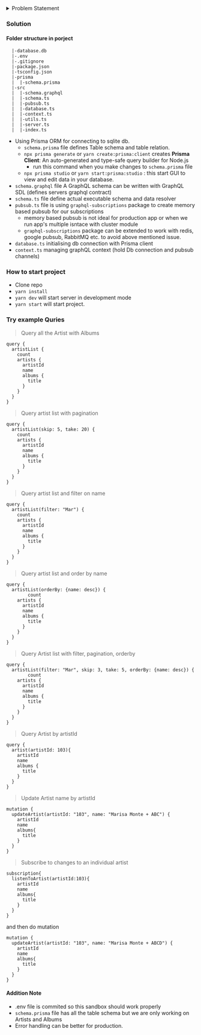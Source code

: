 <details>
<summary>Problem Statement</summary>
This sandbox is a skeleton for a simple GraphQL server application. Please fork this sandbox and build out the functionality described below. Here's a few things to keep in mind:

- The sandbox includes a sample SQLite database. See [here](https://www.sqlitetutorial.net/sqlite-sample-database) for more information about the sample database, including a diagram of the available tables. You should only need to work with the `artists` and `albums` tables.
- For convenience, the sandbox already has `sqlite` as a dependency and already exposes a [Database](https://github.com/kriasoft/node-sqlite/blob/master/docs/classes/_src_database_.database.md) instance through the resolver context for querying the database. However, you can use any database driver, ORM or query builder you're comfortable with to query the database.
- The existing schema is created using `graphql-js`, but you're welcome to use whatever library to create the schema that you'd like.
- Your schema will be a reflection of how you approach schema design. It should utilize whatever conventions and design patterns you feel are important for a production application.

Your forked sandbox should implement the following functionality:

- The ability to query all artists and the albums for each artist
- The ability to update an artist's name
- The ability to subscribe to changes to an individual artist
</details>

### Solution 

#### Folder structure in porject

```
  |-database.db
  |-.env
  |-.gitignore
  |-package.json
  |-tsconfig.json
  |-prisma
  |  |-schema.prisma
  |-src
  |  |-schema.graphql
  |  |-schema.ts
  |  |-pubsub.ts
  |  |-database.ts
  |  |-context.ts
  |  |-utils.ts
  |  |-server.ts
  |  |-index.ts
  ```

- Using Prisma ORM for connecting to sqlite db.
   - `schema.prisma` file defines Table schema and table relation.
   - `npx prisma generate` or `yarn create:prisma:client`  creates  **Prisma Client**: An auto-generated and type-safe query builder for Node.js
        - run this command when you make changes to `schema.prisma` file
   - `npx prisma studio` or `yarn start:prisma:studio` : this start GUI to view and edit data in your database.
- `schema.graphql` file A GraphQL schema can be written with GraphQL SDL (defines servers graphql contract)
- `schema.ts` file define actual executable schema and data resolver
- `pubsub.ts` file is using `graphql-subscriptions` package to create memory based pubsub for our subscriptions
   - memory based pubsub is not ideal for production app or when we run app's multiple isntace with cluster module
   - `graphql-subscriptions` package can be extended to work with redis, google pubsub, RabbitMQ etc. to avoid above mentioned issue.
- `database.ts` initialising db connection with Prisma client
- `context.ts` managing graphQL context (hold Db connection and pubsub channels)

### How to start project
 - Clone repo
 - `yarn install`
 - `yarn dev` will start server in development mode
 - `yarn start` will start project.

 ### Try example Quries

> Query all the Artist with Albums
```
query {
  artistList {
	count
    artists {
      artistId
      name
      albums {
        title
      }
    }
  }
}
```
> Query artist list with pagination
```
query {
  artistList(skip: 5, take: 20) {
	count
    artists {
      artistId
      name
      albums {
        title
      }
    }
  }
}
```
> Query artist list and filter on name
```
query {
  artistList(filter: "Mar") {
	count
    artists {
      artistId
      name
      albums {
        title
      }
    }
  }
}
```

> Query artist list and order by name
```
query {
  artistList(orderBy: {name: desc}) {
		count
    artists {
      artistId
      name
      albums {
        title
      }
    }
  }
}
```

> Query Artist list with filter, pagination, orderby
```
query {
  artistList(filter: "Mar", skip: 3, take: 5, orderBy: {name: desc}) {
		count
    artists {
      artistId
      name
      albums {
        title
      }
    }
  }
}
```

> Query Artist by artistId
```
query {
  artist(artistId: 103){
    artistId
    name
    albums {
      title
    }
  }
}
```
> Update Artist name by artistId
```
mutation {
  updateArtist(artistId: "103", name: "Marisa Monte + ABC") {
    artistId
    name
    albums{
      title
    }
  }
}
```

> Subscribe to changes to an individual artist 
```
subscription{
  listenToArtist(artistId:103){
    artistId
    name
    albums{
      title
    }
  }
}
```
and then do mutation
```
mutation {
  updateArtist(artistId: "103", name: "Marisa Monte + ABCD") {
    artistId
    name
    albums{
      title
    }
  }
}
```

#### Addition Note
- .env file is commited so this sandbox should work properly
- `schema.prisma` file has all the table schema but we are only working on Artists and Albums
- Error handling can be better for production.
